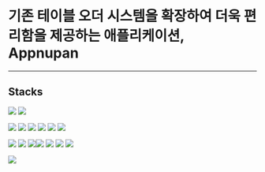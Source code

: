 # 기존 테이블 오더 시스템을 확장하여 더욱 편리함을 제공하는 애플리케이션, Appnupan
----
## Stacks
<img src="https://img.shields.io/badge/Expo-000020?style=for-the-badge&logo=expo&logoColor=white"> <img src="https://img.shields.io/badge/Intelij-Idea-000000?style=for-the-badge&logo=intellijidea&logoColor=white"> 


<img src="https://img.shields.io/badge/react-61DAFB?style=for-the-badge&logo=react&logoColor=black"> <img src="https://img.shields.io/badge/node.js-339933?style=for-the-badge&logo=Node.js&logoColor=white"> <img src="https://img.shields.io/badge/css3-1572B6?style=for-the-badge&logo=css3&logoColor=white"> <img src="https://img.shields.io/badge/figma-F24E1E?style=for-the-badge&logo=css3&logoColor=white"> <img src="https://img.shields.io/badge/Amazon s3?style=for-the-badge&logo=amazons3&logoColor=white"> <img src="https://img.shields.io/badge/Amazon CloudFront-FF4F8B?style=for-the-badge&logo=amazoncloudwatch&logoColor=white"> 


<img src="https://img.shields.io/badge/mariaDB-003545?style=for-the-badge&logo=mariaDB&logoColor=white"> <img src="https://img.shields.io/badge/Amazon EC2-FF9900?style=for-the-badge&logo=amazonec2&logoColor=white"> <img src="https://img.shields.io/badge/Amazon RDS-527FFF?style=for-the-badge&logo=amazonrds&logoColor=white"><img src="https://img.shields.io/badge/Flask-000000?style=for-the-badge&logo=flask&logoColor=white"> <img src="https://img.shields.io/badge/gunicorn-499848?style=for-the-badge&logo=gunicorn&logoColor=white"> <img src="https://img.shields.io/badge/NginX-009639?style=for-the-badge&logo=nginx&logoColor=black">  <img src="https://img.shields.io/badge/Python-3776AB?style=for-the-badge&logo=python&logoColor=black"> 


<img src="https://img.shields.io/badge/Github-181717?style=for-the-badge&logo=github&logoColor=white">

